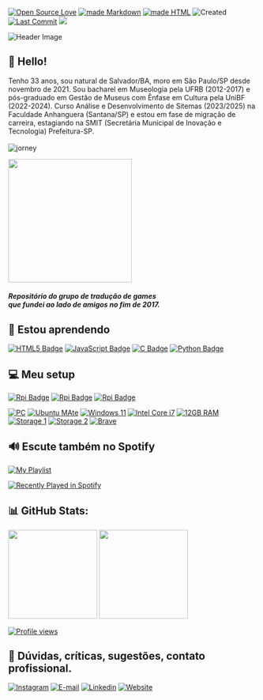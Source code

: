 [![Open Source Love](https://badges.frapsoft.com/os/v1/open-source.png)](https://github.com/alanmugiwara)
[![made Markdown](https://img.shields.io/badge/Made%20with-Markdown%20-8A2BE2)](https://github.com/alanmugiwara)
[![made HTML](https://img.shields.io/badge/Made%20with-HTML--5%20-8A2BE2)](https://github.com/alanmugiwara)
![Created](https://img.shields.io/badge/Created-Feb%205,%202024-8A2BE2)
[![Last Commit](https://img.shields.io/github/last-commit/alanmugiwara/alanmugiwara?color=8A2BE2&label=Last%20Commit)](https://github.com/alanmugiwara/alanmugiwara)
![](https://komarev.com/ghpvc/?username=alanmugiwara&color=blueviolet)


![Header Image](https://cardivo.vercel.app/api?name=Álan%20Cruz&description=%20Fazer%20do%20mundo%20um%20lugar%20menos%20pior%21&image=https://avatars.githubusercontent.com/u/38691133?v=4p&instagram=alancruz_tec&linkedin=Álan%20Silva%20da%20Cruz&github=alanmugiwara&pattern=leaf&backgroundColor=%238A2BE2&colorPattern=%23fff&fontColor=%23fff&iconColor=%23fff&opacity=0.1)

## 🖖 Hello!
Tenho 33 anos, sou natural de Salvador/BA, moro em São Paulo/SP desde novembro de 2021. Sou bacharel em Museologia pela UFRB (2012-2017) e pós-graduado em Gestão de Museus com Ênfase em Cultura pela UniBF (2022-2024). Curso Análise e Desenvolvimento de Sitemas (2023/2025) na Faculdade Anhanguera (Santana/SP) e estou em fase de migração de carreira, estagiando na SMIT (Secretária Municipal de Inovação e Tecnologia) Prefeitura-SP. <br><br>
![jorney](https://c.tenor.com/n1ZS7gsJQq8AAAAC/tenor.gif) <br>

<a href="https://github.com/jumpmanclubbrasil">
  <img width="250px" src="https://i.ibb.co/B3RK81T/jump-logo.png">
</a> <h5 >Repositório do grupo de tradução de games<br/>que fundei ao lado de amigos no fim de 2017.</h5>

## 📖 Estou aprendendo
[![HTML5 Badge](https://img.shields.io/badge/html5-8A2BE2.svg?style=for-the-badge&logo=html5&logoColor=white)]()
[![JavaScript Badge](https://img.shields.io/badge/javascript-8A2BE2.svg?style=for-the-badge&logo=javascript&logoColor=%23F7DF1E)]()
[![C Badge](https://img.shields.io/badge/-8A2BE2.svg?style=for-the-badge&logo=c%2B%2B&logoColor=white)]()
[![Python Badge](https://img.shields.io/badge/python-8A2BE2.svg?style=for-the-badge&logo=python&logoColor=ffdd54)]()

## 💻 Meu setup
[![Rpi Badge](https://img.shields.io/badge/Raspberry%20Pi\-5-8A2BE2?style=for-the-badge&logo=Raspberry%20Pi&logoColor=white)]()
[![Rpi Badge](https://img.shields.io/badge/Raspberry%20Pi\-Zero%202W-8A2BE2?style=for-the-badge&logo=Raspberry%20Pi&logoColor=white)]()
[![Rpi Badge](https://img.shields.io/badge/Raspberry%20Pi\-Pico-8A2BE2?style=for-the-badge&logo=Raspberry%20Pi&logoColor=white)]()

[![PC](https://img.shields.io/badge/Lenovo%20-330S%2015IKB-%238A2BE2.svg?&style=flat-square&logo=Laptop&ogoColor=white)](https://support.lenovo.com/us/pt/solutions/pd500198)
[![Ubuntu MAte](https://img.shields.io/badge/Ubuntu%20-MATE-%238A2BE2.svg?&style=flat-square&logo=ubuntu&logoColor=white)](https://www.kali.org/)
[![Windows 11](https://img.shields.io/badge/Windows%2011-24H2-%238A2BE2.svg?&style=flat-square&logo=windows&logoColor=white)](https://ghostclouds.xyz/wp/w11-22h2-22621)
[![Intel Core i7](https://img.shields.io/badge/Intel-Core%20i7%208th%20%20Gen-%238A2BE2.svg?&style=flat-square&logo=l&logoColor=white)](https://www.intel.com.br/content/www/br/pt/products/sku/122589/intel-core-i78550u-processor-8m-cache-up-to-4-00-ghz/specifications.html)
[![12GB RAM](https://img.shields.io/badge/RAM%20DDR4-12GB-%238A2BE2.svg?&style=flat-square&logoColor=white)](https://github.com/alanmugiwara/alanmugiwara)<br/>
[![Storage 1](https://img.shields.io/badge/SSD%201TB-NVMe-%238A2BE2.svg?&style=flat-square&logoColor=white)](https://walramelec.com/)
[![Storage 2](https://img.shields.io/badge/SSD%201TB-SATA-%238A2BE2.svg?&style=flat-square&logoColor=white)](https://www.xray-disk.com/)
[![Brave](https://img.shields.io/badge/Browser-Brave-%238A2BE2.svg?&style=flat-square&logo=Brave&logoColor=white)](https://brave.com/pt-br/)

## 🔊 Escute também no Spotify

[![My Playlist](https://img.shields.io/badge/Minha%20Playlist%20Garage%20Rock-%231DB954.svg?&style=flat-square&logo=spotify&logoColor=white)](https://open.spotify.com/playlist/4kL0kA3lIKKjaq06u0SOGm)

[![Recently Played in Spotify](https://spotify-recently-played-readme.vercel.app/api?user=31azx3lfr7765tkvcyw4l6ow36ri)](https://open.spotify.com/user/31azx3lfr7765tkvcyw4l6ow36ri)

## 📊 GitHub Stats:
<img loading="lazy" height="180em" src="https://github-readme-stats.vercel.app/api/top-langs/?username=alanmugiwara&layout=compact&langs_count=7&theme=material-palenight"/>
<img loading="lazy" height="180em" src="https://github-readme-stats.vercel.app/api?username=alanmugiwara&show_icons=true&theme=material-palenight&include_all_commits=true&count_private=true"/>

[![Profile views](https://komarev.com/ghpvc/?username=alanmugiwara&style=for-the-badge&color=blueviolet)](https://github.com/alanmugiwara)

## 🔎 Dúvidas, críticas, sugestões, contato profissional.

<a href="https://instagram.com/alancruz_tec" target="_blank"><img loading="lazy" src="https://img.shields.io/badge/-Instagram-%23E4405F?style=for-the-badge&logo=instagram&logoColor=white" alt="Instagram"></a>
<a href="mailto:contato@alancruz.tec.br"><img loading="lazy" src="https://img.shields.io/badge/E--Mail-D14836?style=for-the-badge&logo=gmail&logoColor=white" alt="E-mail"></a>
<a href="https://linkedin.com/in/alansilvadacruz" target="_blank"><img loading="lazy" src="https://img.shields.io/badge/-LinkedIn-%230077B5?style=for-the-badge&logo=linkedin&logoColor=white" alt="Linkedin"></a>
<a href="https://alancruz.tec.br" target="_blank"><img loading="lazy" src="https://img.shields.io/badge/-My%20Website-%230077B5?style=for-the-badge&logo=wordpress&logoColor=white" alt="Website"></a>
